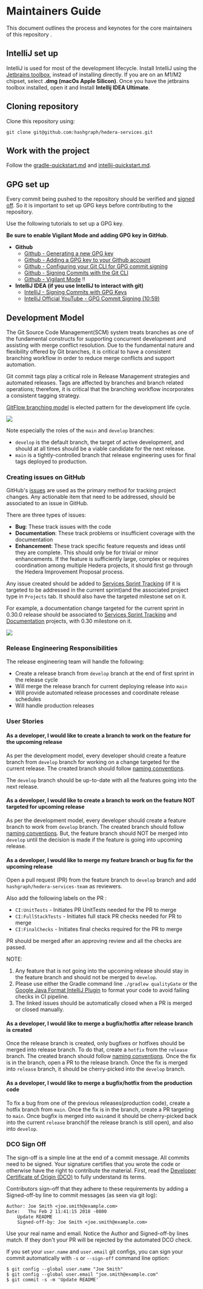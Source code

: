 # Maintainers Guide

This document outlines the process and keynotes for the core maintainers of this repository .

## IntelliJ set up

IntelliJ is used for most of the development lifecycle. Install IntelliJ using the
[Jetbrains toolbox](https://www.jetbrains.com/lp/toolbox/), instead of installing directly. If you
are on an M1/M2 chipset, select **.dmg (macOs Apple Silicon)**. Once you have the jetbrains toolbox
installed, open it and Install **Intellij IDEA Ultimate**.

## Cloning repository

Clone this repository using:

```
git clone git@github.com:hashgraph/hedera-services.git
```

## Work with the project

Follow the [gradle-quickstart.md](gradle-quickstart.md) and
[intellij-quickstart.md](intellij-quickstart.md).

## GPG set up

Every commit being pushed to the repository should be verified and [signed off](#dco-sign-off). So
it is important to set up GPG keys before contributing to the repository.

Use the following tutorials to set up a GPG key.

**Be sure to enable Vigilant Mode and adding GPG key in GitHub**.

-   **Github**
    -   [Github - Generating a new GPG key](https://docs.github.com/en/authentication/managing-commit-signature-verification/generating-a-new-gpg-key)
    -   [Github - Adding a GPG key to your Github account](https://docs.github.com/en/authentication/managing-commit-signature-verification/adding-a-gpg-key-to-your-github-account)
    -   [Github - Configuring your Git CLI for GPG commit signing](https://docs.github.com/en/authentication/managing-commit-signature-verification/telling-git-about-your-signing-key)
    -   [Github - Signing Commits with the Git CLI](https://docs.github.com/en/authentication/managing-commit-signature-verification/signing-commits)
    -   [Github - Vigilant Mode](https://docs.github.com/en/authentication/managing-commit-signature-verification/displaying-verification-statuses-for-all-of-your-commits)
        ‼️
-   **IntelliJ IDEA (if you use IntelliJ to interact with git)**
    -   [IntelliJ - Signing Commits with GPG Keys](https://www.jetbrains.com/help/idea/set-up-GPG-commit-signing.html)
    -   [IntelliJ Official YouTube - GPG Commit Signing (10:59)](https://youtu.be/RBhz-8fZN9A?t=659)

## Development Model

The Git Source Code Management(SCM) system treats branches as one of the fundamental constructs for
supporting concurrent development and assisting with merge conflict resolution. Due to the
fundamental nature and flexibility offered by Git branches, it is critical to have a consistent
branching workflow in order to reduce merge conflicts and support automation.

Git commit tags play a critical role in Release Management strategies and automated releases. Tags
are affected by branches and branch related operations; therefore, it is critical that the branching
workflow incorporates a consistent tagging strategy.

[GitFlow branching model](https://nvie.com/posts/a-successful-git-branching-model/) is elected
pattern for the development life cycle.

<p>
    <img src="./assets/gitflow-branching-model.png"/>
</p>

Note especially the roles of the `main` and `develop` branches:

-   `develop` is the default branch, the target of active development, and should at all times
    should be a viable candidate for the next release.
-   `main` is a tightly-controlled branch that release engineering uses for final tags deployed to
    production.

### Creating issues on GitHub

GitHub's [issues](https://github.com/hashgraph/hedera-services/issues) are used as the primary
method for tracking project changes. Any actionable item that need to be addressed, should be
associated to an issue in GitHub.

There are three types of issues:

-   **Bug**: These track issues with the code
-   **Documentation**: These track problems or insufficient coverage with the documentation
-   **Enhancement**: These track specific feature requests and ideas until they are complete. This
    should only be for trivial or minor enhancements. If the feature is sufficiently large, complex
    or requires coordination among multiple Hedera projects, it should first go through the Hedera
    Improvement Proposal process.

Any issue created should be added to
[Services Sprint Tracking](https://github.com/orgs/hashgraph/projects/13) (if it is targeted to be
addressed in the current sprint)and the associated project type in `Projects` tab. It should also
have the targeted milestone set on it.

For example, a documentation change targeted for the current sprint in 0.30.0 release should be
associated to [Services Sprint Tracking](https://github.com/orgs/hashgraph/projects/13) and
[Documentation](https://github.com/hashgraph/hedera-services/projects/32#card-85521291) projects,
with 0.30 milestone on it.

<p>
    <img src="./assets/labels-on-issue.png"/>
</p>

### Release Engineering Responsibilities

The release engineering team will handle the following:

-   Create a release branch from `develop` branch at the end of first sprint in the release cycle
-   Will merge the release branch for current deploying release into `main`
-   Will provide automated release processes and coordinate release schedules
-   Will handle production releases

### User Stories

#### As a developer, I would like to create a branch to work on the feature for the upcoming release

As per the development model, every developer should create a feature branch from `develop` branch
for working on a change targeted for the current release. The created branch should follow
[naming conventions](branch-naming-conventions.md).

The `develop` branch should be up-to-date with all the features going into the next release.

#### As a developer, I would like to create a branch to work on the feature NOT targeted for upcoming release

As per the development model, every developer should create a feature branch to work from `develop`
branch. The created branch should follow [naming conventions](branch-naming-conventions.md). But,
the feature branch should NOT be merged into `develop` until the decision is made if the feature is
going into upcoming release.

#### As a developer, I would like to merge my feature branch or bug fix for the upcoming release

Open a pull request (PR) from the feature branch to `develop` branch and add
`hashgraph/hedera-services-team` as reviewers.

Also add the following labels on the PR :

-   `CI:UnitTests` - Initiates PR UnitTests needed for the PR to merge
-   `CI:FullStackTests` - Initiates full stack PR checks needed for PR to merge
-   `CI:FinalChecks` - Initiates final checks required for the PR to merge

PR should be merged after an approving review and all the checks are passed.

NOTE:

1. Any feature that is not going into the upcoming release should stay in the feature branch and
   should not be merged to `develop`.
2. Please use either the Gradle command line `./gradlew qualityGate` or the
   [Google Java Format IntelliJ Plugin](https://github.com/google/google-java-format#intellij-android-studio-and-other-jetbrains-ides)
   to format your code to avoid failing checks in CI pipeline.
3. The linked issues should be automatically closed when a PR is merged or closed manually.

#### As a developer, I would like to merge a bugfix/hotfix after release branch is created

Once the release branch is created, only bugfixes or hotfixes should be merged into release branch.
To do that, create a `hotfix` from the `release` branch. The created branch should follow
[naming conventions](branch-naming-conventions.md). Once the fix is in the branch, open a PR to the
release branch. Once the fix is merged into `release` branch, it should be cherry-picked into the
`develop` branch.

#### As a developer, I would like to merge a bugfix/hotfix from the production code

To fix a bug from one of the previous releases(production code), create a hotfix branch from `main`.
Once the fix is in the branch, create a PR targeting to `main`. Once bugfix is merged into `main`and
it should be cherry-picked back into the current `release` branch(if the release branch is still
open), and also into `develop`.

### DCO Sign Off

The sign-off is a simple line at the end of a commit message. All commits need to be signed. Your
signature certifies that you wrote the code or otherwise have the right to contribute the material.
First, read the [Developer Certificate of Origin (DCO)](https://developercertificate.org/) to fully
understand its terms.

Contributors sign-off that they adhere to these requirements by adding a Signed-off-by line to
commit messages (as seen via git log):

```
Author: Joe Smith <joe.smith@example.com>
Date:   Thu Feb 2 11:41:15 2018 -0800
    Update README
    Signed-off-by: Joe Smith <joe.smith@example.com>
```

Use your real name and email. Notice the Author and Signed-off-by lines match. If they don't your PR
will be rejected by the automated DCO check.

If you set your `user.name` and `user.email` git configs, you can sign your commit automatically
with `-s` or `--sign-off` command line option:

```
$ git config --global user.name "Joe Smith"
$ git config --global user.email "joe.smith@example.com"
$ git commit -s -m 'Update README'
```
